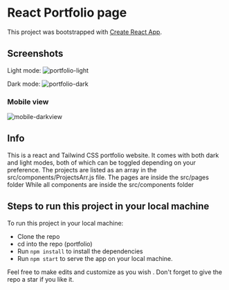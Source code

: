 # React Portfolio page

This project was bootstrapped with [Create React App](https://github.com/facebook/create-react-app).

## Screenshots

Light mode:
![portfolio-light](https://user-images.githubusercontent.com/43953425/159141623-5fcce751-b5c4-401b-979d-2e42c541b177.PNG)


Dark mode:
![portfolio-dark](https://user-images.githubusercontent.com/43953425/159141624-b122104b-3215-44d5-9127-0c96ba33cbd9.PNG)

### Mobile view
![mobile-darkview](https://user-images.githubusercontent.com/43953425/164942569-e9978460-b0a2-4374-af45-d757cff23a46.jpeg)

## Info
This is a react and Tailwind CSS portfolio website.
It comes with both dark and light modes, both of which can be toggled depending on your preference.
The projects are listed as an array in the src/components/ProjectsArr.js file.
The pages are inside the src/pages folder
While all components are inside the src/components folder

## Steps to run this project in your local machine
To run this project in your local machine:

- Clone the repo
- cd into the repo (portfolio)
- Run ```npm install``` to install the dependencies
- Run ```npm start``` to serve the app on your local machine.

Feel free to make edits and customize as you wish
. 
Don't forget to give the repo a star if you like it.
